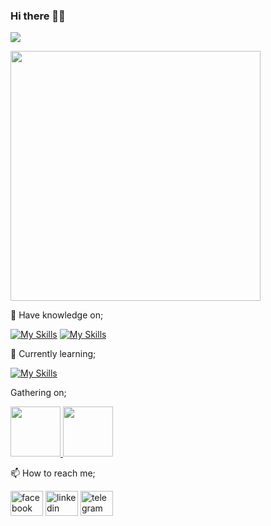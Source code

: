 ### Hi there 👋👋

![](https://komarev.com/ghpvc/?username=nabiha02&label=Profile+Visits&color=ff69b4&style=plastic)


<!--![Github stats](https://github-readme-stats.vercel.app/api?username=nabiha02)-->

 <img width="400" src="https://github-readme-stats.vercel.app/api/top-langs/?username=nabiha02&theme=blueberry&show_icons=true&hide_border=true&layout=compact" data-canonical-src="https://github-readme-stats.vercel.app/api/top-langs/?username=nabiha02&theme=blueberry&show_icons=true&hide_border=true&layout=compact" style="max-width: 100%;">
 

🔭 Have knowledge on;

[![My Skills](https://skillicons.dev/icons?i=c,java&theme=light)](https://skillicons.dev)
[![My Skills](https://skillicons.dev/icons?i=cpp&theme=light)](https://skillicons.dev)

🌱 Currently learning;

[![My Skills](https://skillicons.dev/icons?i=php&theme=light)](https://skillicons.dev)



Gathering on;

<a href="https://www.codechef.com/users/nabihachaiti02">
    <img src="https://cdn.codechef.com/images/cc-logo.svg" width="80" /> </a>
   <a href="https://www.hackerrank.com/nabihachaiti02">
    <img src="https://upload.wikimedia.org/wikipedia/commons/6/65/HackerRank_logo.png" width="80" />
</a>





📫 How to reach me;


<a href="https://www.facebook.com/profile.php?id=100089780863300" rel="nofollow"><img src="https://raw.githubusercontent.com/maurodesouza/profile-readme-generator/master/src/assets/icons/social/facebook/default.svg" width="52" height="40" alt="facebook logo" style="max-width: 100%;"></a>
<a href="www.linkedin.com/in/nabiha-nahin" rel="nofollow"><img src="https://raw.githubusercontent.com/maurodesouza/profile-readme-generator/master/src/assets/icons/social/linkedin/default.svg" width="52" height="40" alt="linkedin logo" style="max-width: 100%;"></a>
<a href="https://t.me/nahin02" rel="nofollow"><img src="https://raw.githubusercontent.com/maurodesouza/profile-readme-generator/master/src/assets/icons/social/telegram/default.svg" width="52" height="40" alt="telegram logo" style="max-width: 100%;"></a>



<!--
**nabiha02/nabiha02** is a ✨ _special_ ✨ repository because its `README.md` (this file) appears on your GitHub profile. 

Here are some ideas to get you started:


- 🔭 I’m currently working on ...
- 🌱 I’m currently learning ...
- 👯 I’m looking to collaborate on ...
- 🤔 I’m looking for help with ...
- 💬 Ask me about ...
- 📫 How to reach me: ... 
- 😄 Pronouns: ...
- ⚡ Fun fact: ...
-->
